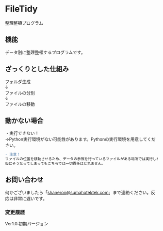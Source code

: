 # FileTidy<br>
整理整頓プログラム<br>

## 機能<br>
データ別に整理整頓するプログラムです。<br>

## ざっくりとした仕組み<br>
フォルダ生成<br>
↓<br>
ファイルの分別<br>
↓<br>
ファイルの移動<br>

## 動かない場合<br>
・実行できない！<br>
→Python実行環境がない可能性があります。Pythonの実行環境を用意してください。<br>

```diff
- 注意！
ファイルの位置を移動させるため、データの参照を行っているファイルがある場所では実行しないでください。
仮にそうなってしまってもこちらでは一切責任はとれません。
```

## お問い合わせ<br>
何かございましたら「shaneron@sumahotektek.com」まで連絡ください。反応は非常に遅いです。<br>

### 変更履歴<br>
Ver1.0:初期バージョン
